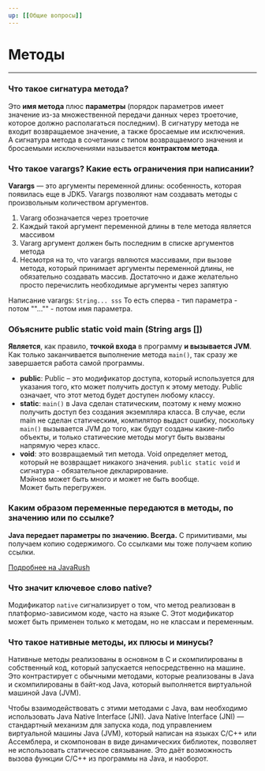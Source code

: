```yaml
---
up: [[Общие вопросы]]
---
```

# Методы
---
### Что такое сигнатура метода?
Это **имя метода** плюс **параметры** (порядок параметров имеет значение из-за множественной передачи данных через троеточие, которое должно располагаться последним). В сигнатуру метода не входит возвращаемое значение, а также бросаемые им исключения.  
А сигнатура метода в сочетании с типом возвращаемого значения и бросаемыми исключениями называется **контрактом метода**.

### Что такое varargs? Какие есть ограничения при написании?
**Varargs** — это аргументы переменной длины: особенность, которая появилась еще в JDK5. Varargs позволяют нам создавать методы с произвольным количеством аргументов.
1. Vararg обозначается через троеточие
2. Каждый такой аргумент переменной длины в теле метода является массивом
3. Vararg аргумент должен быть последним в списке аргументов метода
4. Несмотря на то, что varargs являются массивами, при вызове метода, который принимает аргументы переменной длины, не обязательно создавать массив. Достаточно и даже желательно просто перечислить необходимые аргументы через запятую

Написание varargs:  `String... sss` То есть сперва - тип параметра -  потом  ""..."" - потом имя параметра.

### Объясните public static void main (String args \[])
**Является**, как правило, **точкой входа** в программу **и вызывается JVM**.  
Как только заканчивается выполнение метода `main()`, так сразу же завершается работа самой программы.  
* **public**: Public – это модификатор доступа, который используется для указания того, кто может получить доступ к этому методу. Public означает, что этот метод будет доступен любому классу.
* **static**: `main()` в Java сделан статическим, поэтому к нему можно получить доступ без создания экземпляра класса. В случае, если main не сделан статическим, компилятор выдаст ошибку, поскольку `main()` вызывается JVM до того, как будут созданы какие-либо объекты, и только статические методы могут быть вызваны напрямую через класс.
* **void**: это возвращаемый тип метода. Void определяет метод, который не возвращает никакого значения.
`public static void` и сигнатура - обязательное декларирование.  
Мэйнов может быть много и может не быть вообще.  
Может быть перегружен.

### Каким образом переменные передаются в методы, по значению или по ссылке?
**Java передает параметры по значению. Всегда.**
С примитивами, мы получаем копию содержимого. Со ссылками мы тоже получаем копию ссылки.

[Подробнее на JavaRush](https://javarush.ru/groups/posts/857-peredacha-parametrov-v-java)

### Что значит ключевое слово native?
Модификатор `native` сигнализирует о том, что метод реализован в платформо-зависимом коде, часто на языке С.
Этот модификатор может быть применен только к методам, но не классам и переменным.

### Что такое нативные методы, их плюсы и минусы?
Нативные методы реализованы в основном в C и скомпилированы в собственный код, который запускается непосредственно на машине. Это контрастирует с обычными методами, которые реализованы в Java и скомпилированы в байт-код Java, который выполняется виртуальной машиной Java (JVM).

Чтобы взаимодействовать с этими методами с Java, вам необходимо использовать Java Native Interface (JNI).
Java Native Interface (JNI) — стандартный механизм для запуска кода, под управлением виртуальной машины Java (JVM), который написан на языках С/С++ или Ассемблера, и скомпонован в виде динамических библиотек, позволяет не использовать статическое связывание. Это даёт возможность вызова функции С/С++ из программы на Java, и наоборот.
